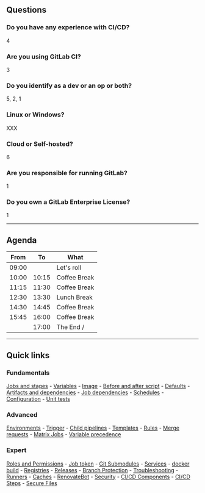 ## Questions

### Do you have any experience with CI/CD?

4

### Are you using GitLab CI?

3

### Do you identify as a dev or an op or both?

5, 2, 1

### Linux or Windows?

XXX

### Cloud or Self-hosted?

6

### Are you responsible for running GitLab?

1

### Do you own a GitLab Enterprise License?

1

---

## Agenda

| From  | To    | What                                                  |
|-------|-------|-------------------------------------------------------|
| 09:00 |       | Let's roll <i class="fa-solid fa-rabbit-running"></i> |
| 10:00 | 10:15 | Coffee Break <i class="fa-solid fa-mug-hot"></i>      |
| 11:15 | 11:30 | Coffee Break <i class="fa-solid fa-mug-hot"></i>      |
| 12:30 | 13:30 | Lunch Break <i class="fa-solid fa-utensils"></i>      |
| 14:30 | 14:45 | Coffee Break <i class="fa-solid fa-mug-hot"></i>      |
| 15:45 | 16:00 | Coffee Break <i class="fa-solid fa-mug-hot"></i>      |
|       | 17:00 | The End <i class="fa-solid fa-pause"></i> / <i class="fa-solid fa-flag-checkered"></i>    |

---

## Quick links

### Fundamentals

[Jobs and stages](#/gitlab_jobs) - [Variables](#/gitlab_variables) - [Image](#/gitlab_image) - [Before and after script](#/gitlab_script_blocks) - [Defaults](#/gitlab_default) - [Artifacts and dependencies](#/gitlab_artifacts) - [Job dependencies](#/gitlab_job_deps) - [Schedules](#/gitlab_schedules) - [Configuration](#/gitlab_ci_configuration) - [Unit tests](#/gitlab_unit_tests)

### Advanced

[Environments](#/gitlab_environments) - [Trigger](#/gitlab_triggers) - [Child pipelines](#/gitlab_triggers) - [Templates](#/gitlab_templates) - [Rules](#/gitlab_rules) - [Merge requests](#/gitlab_merge_requests) - [Matrix Jobs](#/gitlab_matrix_jobs) - [Variable precedence](#/gitlab_var_precedence)

### Expert

[Roles and Permissions](#/gitlab_permissions) - [Job token](#/gitlab_job_token) - [Git Submodules](#/gitlab_git_submodules) - [Services](#/gitlab_services) - [docker build](#/gitlab_docker) - [Registries](#/gitlab_registries) - [Releases](#/gitlab_releases) - [Branch Protection](#/gitlab_branch_protection) - [Troubleshooting](#/gitlab_troubleshooting) - [Runners](#/gitlab_runners) - [Caches](#/gitlab_caches) - [RenovateBot](#/gitlab_renovate) - [Security](#/gitlab_security) - [CI/CD Components](#/gitlab_components) - [CI/CD Steps](#/gitlab_steps) - [Secure Files](#/gitlab_secure_files)
